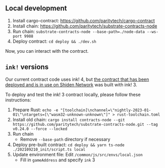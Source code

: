 ## Local development

1. Install cargo-contract: https://github.com/paritytech/cargo-contract
2. Install chain: https://github.com/paritytech/substrate-contracts-node
3. Run chain: `substrate-contracts-node --base-path=./node-data --ws-port 9988`
4. Deploy contract: `cd deploy && ./dev.sh`

Now, you can interact with the contract.

## `ink!` versions

Our current contract code uses ink! 4, but [the contract that has been deployed and is in use on Shiden Network](https://shiden.subscan.io/account/ZzTNHqvMncxcBJs9P2wQrTWoqGVTNumRtBBLZTekKnsWnS6) was built with ink! 3.

To deploy and test the ink! 3 contract locally, please follow these instructions:

1. Prepare Rust: `echo -e "[toolchain]\nchannel=\"nightly-2023-01-01\"\ntargets=[\"wasm32-unknown-unknown\"]" > rust-toolchain.toml`
2. Install old chain: `cargo install contracts-node --git https://github.com/paritytech/substrate-contracts-node.git --tag v0.24.0 --force --locked`
3. Run chain
    - Remove `--base-path` directory if necessary
4. Deploy pre-built contract: `cd deploy && yarn ts-node ./202109210_init/script.ts local`
5. Update environment file: Edit `/common/js/src/envs/local.json`
    - Fill in `gameAddress` and specify `ink` 3
